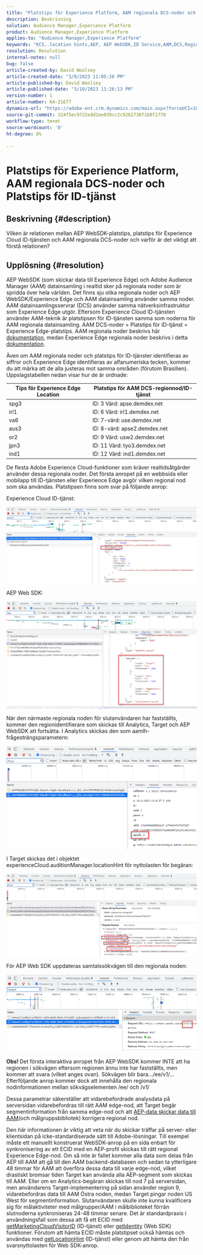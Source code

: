 ```yaml
---
title: "Platstips för Experience Platform, AAM regionala DCS-noder och Platstips för ID-tjänst"
description: Beskrivning
solution: Audience Manager,Experience Platform
product: Audience Manager,Experience Platform
applies-to: "Audience Manager,Experience Platform"
keywords: "KCS,.location hints,AEP, AEP WebSDK,ID Service,AAM,DCS,Regional Nodes"
resolution: Resolution
internal-notes: null
bug: false
article-created-by: David Woolsey
article-created-date: "3/9/2023 11:05:26 PM"
article-published-by: David Woolsey
article-published-date: "3/10/2023 11:26:13 PM"
version-number: 1
article-number: KA-21677
dynamics-url: "https://adobe-ent.crm.dynamics.com/main.aspx?forceUCI=1&pagetype=entityrecord&etn=knowledgearticle&id=6efc75d8-cebe-ed11-83ff-6045bd006239"
source-git-commit: 324f5ec9722edd2ee039cc2c9262730f1b8f1770
workflow-type: tm+mt
source-wordcount: '0'
ht-degree: 0%

---
```


# Platstips för Experience Platform, AAM regionala DCS-noder och Platstips för ID-tjänst

## Beskrivning {#description}

Vilken är relationen mellan AEP WebSDK-platstips, platstips för Experience Cloud ID-tjänsten och AAM regionala DCS-noder och varför är det viktigt att förstå relationen?

## Upplösning {#resolution}


AEP WebSDK (som skickar data till Experience Edge) och Adobe Audience Manager (AAM) datainsamling i realtid sker på regionala noder som är spridda över hela världen. Det finns sju olika regionala noder och AEP WebSDK/Experience Edge och AAM datainsamling använder samma noder. AAM datainsamlingsservrar (DCS) använder samma nätverksinfrastruktur som Experience Edge utgör. Eftersom Experience Cloud ID-tjänsten använder AAM-teknik är platstipsen för ID-tjänsten samma som noderna för AAM regionala datainsamling. AAM DCS-noder = Platstips för ID-tjänst = Experience Edge-platstips. AAM regionala noder beskrivs här [dokumentation](https://experienceleague.adobe.com/docs/audience-manager/user-guide/api-and-sdk-code/dcs/dcs-api-reference/dcs-regions.html?lang=en), medan Experience Edge regionala noder beskrivs i detta [dokumentation](https://experienceleague.adobe.com/docs/experience-platform/edge-network-server-api/location-hints.html?lang=en).

Även om AAM regionala noder och platstips för ID-tjänster identifieras av siffror och Experience Edge identifieras av alfanumeriska tecken, kommer du att märka att de alla justeras mot samma områden (förutom Brasilien).  Uppslagstabellen nedan visar hur de är ordnade:


| Tips för Experience Edge Location | Platstips för AAM DCS-regionnod/ID-tjänst |
| --- | --- |
| spg3 | ID: 3 Värd: apse.demdex.net |
| irl1 | ID: 6 Värd: irl1.demdex.net |
| va6 | ID: 7-värd: use.demdex.net |
| aus3 | ID: 8-värd: apse2.demdex.net |
| or2 | ID: 9 Värd: usw2.demdex.net |
| jpn3 | ID: 11 Värd: tyo3.demdex.net |
| ind1 | ID: 12 Värd: ind1.demdex.net |


De flesta Adobe Experience Cloud-funktioner som kräver realtidsåtgärder använder dessa regionala noder. Det första anropet på en webbsida eller mobilapp till ID-tjänsten eller Experience Edge avgör vilken regional nod som ska användas. Platstipsen finns som svar på följande anrop:

Experience Cloud ID-tjänst:

![](assets/e80a1235-77bf-ed11-83ff-6045bd006239.png)



AEP Web SDK:

![](assets/8f50cbb3-75bf-ed11-83ff-6045bd006239.png)

När den närmaste regionala noden för slutanvändaren har fastställts, kommer den regionidentifierare som skickas till Analytics, Target och AEP WebSDK att fortsätta. I Analytics skickas den som aamlh-frågesträngsparametern:

![](assets/33af14ff-77bf-ed11-83ff-6045bd006239.png)

I Target skickas det i objektet experienceCloud.auditionManager.locationHint för nyttolasten för begäran:

![](assets/dce94437-78bf-ed11-83ff-6045bd006239.png)

För AEP Web SDK uppdateras samtalssökvägen till den regionala noden:

![](assets/8245a050-79bf-ed11-83ff-6045bd006239.png)

<b>Obs! </b>Det första interaktiva anropet från AEP WebSDK kommer INTE att ha regionen i sökvägen eftersom regionen ännu inte har fastställts, men kommer att svara (vilket anges ovan). Sökvägen blir bara.../ee/v1/... Efterföljande anrop kommer dock att innehålla den regionala nodinformationen mellan sökvägselementen /ee/ och /v1/

Dessa parametrar säkerställer att vidarebefordrade analysdata på serversidan vidarebefordras till rätt AAM edge-nod, att Target begär segmentinformation från samma edge-nod och att [AEP-data skickar data till AAM](https://experienceleague.adobe.com/docs/audience-manager/user-guide/implementation-integration-guides/integration-experience-platform/aam-aep-audience-sharing.html?lang=en)(och målgruppsbibliotek) korrigera regional nod.

Den här informationen är viktig att veta när du skickar träffar på server- eller klientsidan på icke-standardiserade sätt till Adobe-lösningar. Till exempel måste ett manuellt konstruerat WebSDK-anrop på en sida enbart för synkronisering av ett ECID med en AEP-profil skickas till rätt regional Experience Edge-nod. Om så inte är fallet kommer alla data som delas från AEP till AAM att gå till den AAM backend-databasen och sedan ta ytterligare 48 timmar för AAM att överföra dessa data till varje edge-nod, vilket drastiskt bromsar tiden Target kan använda alla AEP-segment som skickas till AAM. Eller om en Analytics-begäran skickas till nod 7 på serversidan, men användarens Target-implementering på sidan använder region 9, vidarebefordras data till AAM Östra noden, medan Target pingar noden US West för segmentinformation. Slutanvändaren skulle inte kunna kvalificera sig för målaktiviteter med målgrupper/AAM i målbiblioteket förrän slutnoderna synkroniseras 24-48 timmar senare. Det är standardpraxis i användningsfall som dessa att få ett ECID med [getMarketingCloudVisitorID](https://experienceleague.adobe.com/docs/id-service/using/id-service-api/methods/getmcvid.html?lang=en) (ID-tjänst) eller [getIdentity](https://experienceleague.adobe.com/docs/experience-platform/edge/extension/accessing-the-ecid.html?lang=en) (Web SDK) funktioner. Förutom att hämta ECID måste platstipset också hämtas och användas med [getLocationHint](https://experienceleague.adobe.com/docs/id-service/using/id-service-api/methods/getlocationhint.html?lang=en) (ID-tjänst) eller genom att hämta den från svarsnyttolasten för Web SDK-anrop.








